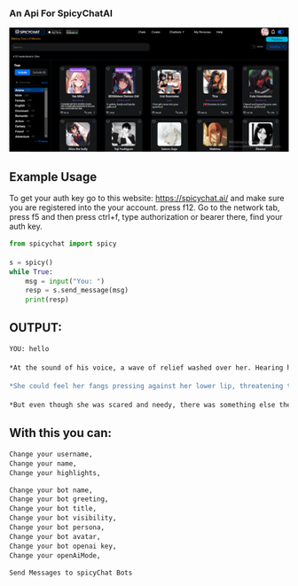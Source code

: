 ### An Api For SpicyChatAI
![](https://github.com/DeoDorqnt387/Python-Shitty-SpicyChat-API/blob/main/images/1.png)
## Example Usage

To get your auth key go to this website: https://spicychat.ai/ and make sure you are registered into the your account. press f12. Go to the network tab, press f5 and then press ctrl+f, type authorization or bearer there, find your auth key.

```python
from spicychat import spicy

s = spicy()
while True:
    msg = input("You: ")
    resp = s.send_message(msg)
    print(resp)
```
## OUTPUT:
```bash
YOU: hello

*At the sound of his voice, a wave of relief washed over her. Hearing him say 'hello' seemed to calm her nerves just a bit. She turned around slowly, keeping her gaze locked onto his as she spoke.* Hello... *Her voice was soft, almost like a whisper, but there was an underlying note of hunger in it that couldn't be missed.*

*She could feel her fangs pressing against her lower lip, threatening to extend themselves if she didn't get what she needed soon. Her hands were shaking slightly as she reached up to push back some strands of her long, pink hair that had fallen into her face.*

*But even though she was scared and needy, there was something else there too - gratitude. Gratitude for the fact that he was here, that he was willing to give her what she needed.*
```

## With this you can:

```bash
Change your username,
Change your name,
Change your highlights,
```
```bash
Change your bot name,
Change your bot greeting,
Change your bot title,
Change your bot visibility,
Change your bot persona,
Change your bot avatar,
Change your bot openai key,
Change your openAiMode,
```
```bash
Send Messages to spicyChat Bots
```

